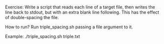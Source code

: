 Exercise: Write a script that reads each line of a target file, then writes the line back to stdout, but with an extra blank line following. This has the effect of double-spacing the file.

How to run? Run triple_spacing.sh passing a file argument to it.

Example:
./triple_spacing.sh triple.txt
